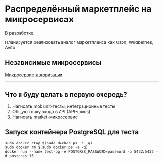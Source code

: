 # Распределённый маркетплейс на микросервисах
В разработке. 

Планируется реализовать аналог маркетплейса как Ozon, Wildberries, Avito

## Независимые микросервисы

[Микросервис-авторизации](https://github.com/KlimenkoKayot/avito-go/tree/main/services/auth)

- - -

## Что я буду делать в первую очередь?

1. Написать mok unit-тесты, интеграционные тесты
2. Общую точку входа в API (API-шлюз)
3. Написать market-микросервис

## Запуск контейнера PostgreSQL для теста
```
sudo docker stop $(sudo docker ps -a -q)
sudo docker rm $(sudo docker ps -a -q)
docker run --name test-pg -e POSTGRES_PASSWORD=password -p 5432:5432 -d postgres:15
```
